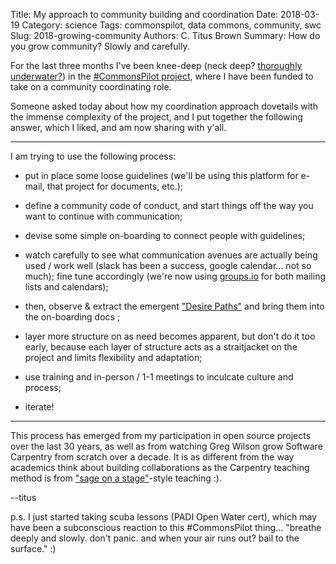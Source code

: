Title: My approach to community building and coordination
Date: 2018-03-19
Category: science
Tags: commonspilot, data commons, community, swc
Slug: 2018-growing-community
Authors: C. Titus Brown
Summary: How do you grow community? Slowly and carefully.

For the last three months I've been knee-deep (neck deep? [thoroughly underwater?](https://twitter.com/VivienBonazzi/status/880826121327181825)) in the [#CommonsPilot project](http://ivory.idyll.org/blog/2017-commonspilot-kickoff.html), where I have been funded to take on a community coordinating role.

Someone asked today about how my coordination approach dovetails with the immense complexity of the project, and I put together the following answer, which I liked, and am now sharing with y'all.

---

I am trying to use the following process:

* put in place some loose guidelines (we'll be using this platform for e-mail, that project for documents, etc.);

* define a community code of conduct, and start things off the way you want to continue with communication;

* devise some simple on-boarding to connect people with guidelines;

* watch carefully to see what communication avenues are actually being used / work well (slack has been a success, google calendar... not so much); fine tune accordingly (we're now using [groups.io](http://groups.io) for both mailing lists and calendars);

* then, observe & extract the emergent ["Desire Paths"](https://en.wikipedia.org/wiki/Desire_path) and bring them into the on-boarding docs ;

* layer more structure on as need becomes apparent, but don't do it too early, because each layer of structure acts as a straitjacket on the project and limits flexibility and adaptation;

* use training and in-person / 1-1 meetings to inculcate culture and process;

* iterate!

----

This process has emerged from my participation in open source projects over the last 30 years, as well as from watching Greg Wilson grow Software Carpentry from scratch over a decade. It is as different from the way academics think about building collaborations as the Carpentry teaching method is from ["sage on a stage"](https://en.wiktionary.org/wiki/sage_on_the_stage)-style teaching :).

--titus

p.s. I just started taking scuba lessons (PADI Open Water cert), which may have been a subconscious reaction to this #CommonsPilot thing... "breathe deeply and slowly. don't panic. and when your air runs out? bail to the surface." :)
